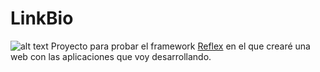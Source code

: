 # LinkBio
![alt text](assets/favicon.ico)
Proyecto para probar el framework [Reflex](https://reflex.dev/) en el que crearé una web con las aplicaciones que voy desarrollando.

